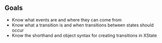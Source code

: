 

## Goals
- Know what events are and where they can come from
- Know what a transition is and when transitions between states should occur
- Know the shorthand and object syntax for creating transitions in XState